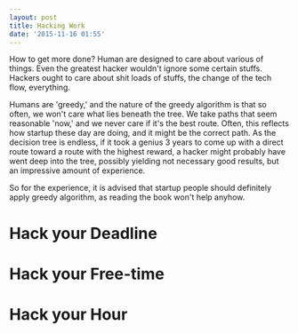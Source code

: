 ```yaml
---
layout: post
title: Hacking Work
date: '2015-11-16 01:55'
---
```


How to get more done? Human are designed to care about various of things. Even the greatest hacker wouldn't ignore some certain stuffs. Hackers ought to care about shit loads of stuffs, the change of the tech flow, everything.

Humans are 'greedy,' and the nature of the greedy algorithm is that so often, we won't care what lies beneath the tree. We take paths that seem reasonable 'now,' and we never care if it's the best route. Often, this reflects how startup these day are doing, and it might be the correct path. As the decision tree is endless, if it took a genius 3 years to come up with a direct route toward a route with the highest reward, a hacker might probably have went deep into the tree, possibly yielding not necessary good results, but an impressive amount of experience.

So for the experience, it is advised that startup people should definitely apply greedy algorithm, as reading the book won't help anyhow.

# Hack your Deadline

# Hack your Free-time

# Hack your Hour
